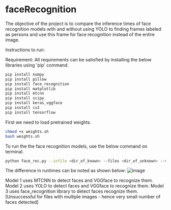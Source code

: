 # faceRecognition

The objective of the project is to compare the inference times of face recognition models with and without using YOLO to finding frames labeled as persons and use this frame for face recognition instead of the entire image.

Instructions to run:

Requirement:
All requirements can be satisfied by installing the below libraries using 'pip' command.

```bash
pip install numpy
pip install pillow
pip install face_recognition
pip install matplotlib
pip install mtcnn
pip install scipy
pip install keras_vggface
pip install cv2
pip install tensorflow
```

First we need to load pretrained weights.
```bash
chmod +x weights.sh
bash weights.sh
```
To run the the face recognition models, use the below command on terminal.
```bash
python face_rec.py --infile <dir_of_known> --files <dir_of_unknown> --v <0 or 1 for verbose>
```
The difference in runtimes can be noted as shown below:
![image](https://user-images.githubusercontent.com/54210698/117391915-fb6a5080-aebe-11eb-949a-843c421f838a.png)

Model 1 uses MTCNN to detect faces and VGGface to recognize them.
Model 2 uses YOLO to detect faces and VGGface to recognize them.
Model 3 uses face_recognition library to detect faces recognize them. [Unsuccessful for files with multiple images - hence very small number of faces detected]
